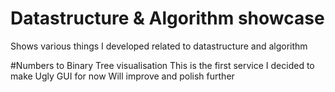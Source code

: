 # Datastructure & Algorithm showcase
Shows various things I developed related to datastructure and algorithm

#Numbers to Binary Tree visualisation
This is the first service I decided to make
Ugly GUI for now
Will improve and polish further 
